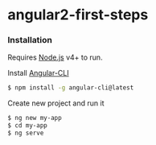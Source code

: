 # angular2-first-steps


### Installation

Requires [Node.js](https://nodejs.org/) v4+ to run.

Install [Angular-CLI](https://github.com/angular/angular-cli)

```sh
$ npm install -g angular-cli@latest
```

Create new project and run it

```sh
$ ng new my-app
$ cd my-app
$ ng serve
```



